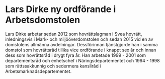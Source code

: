 # Lars Dirke ny ordförande i Arbetsdomstolen

Lars Dirke arbetar sedan 2012 som hovrättslagman i Svea hovrätt, inledningsvis i Mark- och miljööverdomstolen och sedan 2015 vid en av domstolens allmänna avdelningar. Dessförinnan tjänstgjorde han i samma domstol som hovrättsråd tillika vice ordförande i knappt sex år och innan dess som hovrättsråd i drygt fyra år. Han arbetade 1999 - 2001 som departementsråd och enhetschef i Näringsdepartementet och 1994 - 1998 som rättssakkunnig och sedermera kansliråd i Arbetsmarknadsdepartementet.
